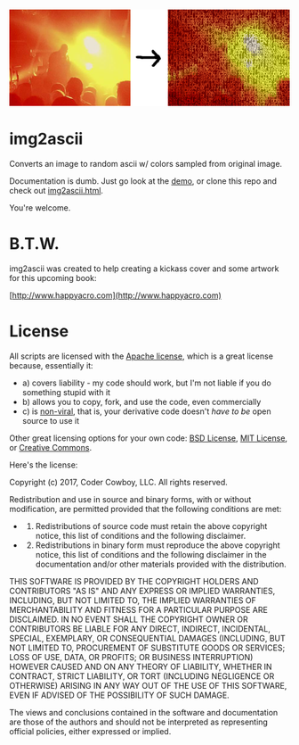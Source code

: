 #  

![](example.png)

# img2ascii

Converts an image to random ascii w/ colors sampled from original image.

Documentation is dumb. Just go look at the [demo](http://www.happyacro.com/img2ascii.html), or clone this repo and check out <a href="/img2ascii.html">img2ascii.html</a>.

You're welcome.

# B.T.W.

img2ascii was created to help creating a kickass cover and some artwork for this upcoming book:

[http://www.happyacro.com](http://www.happyacro.com)


# License

All scripts are licensed with the [Apache license](http://en.wikipedia.org/wiki/Apache_license), which is a great license because, essentially it:

* a) covers liability - my code should work, but I'm not liable if you do something stupid with it
* b) allows you to copy, fork, and use the code, even commercially
* c) is [non-viral](http://en.wikipedia.org/wiki/Viral_license), that is, your derivative code doesn't *have to be* open source to use it

Other great licensing options for your own code: [BSD License](https://en.wikipedia.org/wiki/BSD_licenses), [MIT License](https://en.wikipedia.org/wiki/MIT_License), or [Creative Commons](https://en.wikipedia.org/wiki/Creative_Commons_license).

Here's the license:

Copyright (c) 2017, Coder Cowboy, LLC. All rights reserved.

Redistribution and use in source and binary forms, with or without
modification, are permitted provided that the following conditions are met:
* 1. Redistributions of source code must retain the above copyright notice, this
list of conditions and the following disclaimer.
* 2. Redistributions in binary form must reproduce the above copyright notice,
this list of conditions and the following disclaimer in the documentation
and/or other materials provided with the distribution.
  
THIS SOFTWARE IS PROVIDED BY THE COPYRIGHT HOLDERS AND CONTRIBUTORS "AS IS" AND
ANY EXPRESS OR IMPLIED WARRANTIES, INCLUDING, BUT NOT LIMITED TO, THE IMPLIED
WARRANTIES OF MERCHANTABILITY AND FITNESS FOR A PARTICULAR PURPOSE ARE
DISCLAIMED. IN NO EVENT SHALL THE COPYRIGHT OWNER OR CONTRIBUTORS BE LIABLE FOR
ANY DIRECT, INDIRECT, INCIDENTAL, SPECIAL, EXEMPLARY, OR CONSEQUENTIAL DAMAGES
(INCLUDING, BUT NOT LIMITED TO, PROCUREMENT OF SUBSTITUTE GOODS OR SERVICES;
LOSS OF USE, DATA, OR PROFITS; OR BUSINESS INTERRUPTION) HOWEVER CAUSED AND
ON ANY THEORY OF LIABILITY, WHETHER IN CONTRACT, STRICT LIABILITY, OR TORT
(INCLUDING NEGLIGENCE OR OTHERWISE) ARISING IN ANY WAY OUT OF THE USE OF THIS
SOFTWARE, EVEN IF ADVISED OF THE POSSIBILITY OF SUCH DAMAGE.
  
The views and conclusions contained in the software and documentation are those
of the authors and should not be interpreted as representing official policies,
either expressed or implied.
